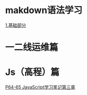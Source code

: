 # makdown语法学习
 [1.基础部分](https://github.com/RaguelFoReveR/Tech-Bolg/issues/5)








# 一二线运维篇









# Js（高程）篇
[P64-65  JavaScript学习笔记第三章](https://github.com/RaguelFoReveR/Tech-Bolg/issues/4)
   
